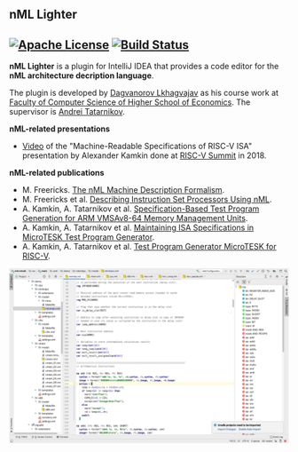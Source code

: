nML Lighter
---
[![Apache License](https://img.shields.io/badge/license-Apache%202-blue.svg)](LICENSE)
[![Build Status](https://travis-ci.org/andrewt0301/nml-lighter.svg?branch=master)](
https://travis-ci.org/andrewt0301/nml-lighter)
---

__nML Lighter__ is a plugin for IntelliJ IDEA that provides a code editor for the __nML
architecture decription language__.

The plugin is developed by [Dagvanorov Lkhagvajav](https://github.com/tombuuz) as his course work at
[Faculty of Computer Science of Higher School of Economics](https://cs.hse.ru/en/).
The supervisor is [Andrei Tatarnikov](https://github.com/andrewt0301).

__nML-related presentations__

* [Video](https://www.youtube.com/watch?v=7phKiMm3onE)
of the "Machine-Readable Specifications of RISC-V ISA" presentation by Alexander Kamkin 
done at [RISC-V Summit](https://riscv.org/proceedings/2018/12/inaugural-risc-v-summit-proceedings/)
in 2018.

__nML-related publications__

* M. Freericks.
  [The nML Machine Description Formalism](
  http://citeseerx.ist.psu.edu/viewdoc/download?doi=10.1.1.40.4384&rep=rep1&type=pdf).
* M. Freericks et al.
  [Describing Instruction Set Processors Using nML](
  https://core.ac.uk/download/pdf/23797703.pdf).
* A. Kamkin, A. Tatarnikov et al.
  [Specification-Based Test Program Generation for ARM VMSAv8-64 Memory Management Units](
  https://ieeexplore.ieee.org/document/7548929).
* A. Kamkin, A. Tatarnikov et al.
  [Maintaining ISA Specifications in MicroTESK Test Program Generator](
  https://ieeexplore.ieee.org/document/8396942).
* A. Kamkin, A. Tatarnikov et al.
  [Test Program Generator MicroTESK for RISC-V](
  https://ieeexplore.ieee.org/document/8746054).

![nML Lighter](nML_IntelliJ_Plugin.png)

